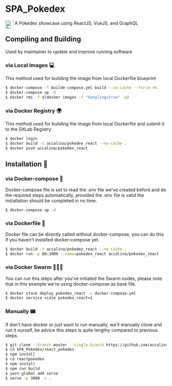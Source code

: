 # SPA_Pokedex
<img align="left" alt="Pokebal" width="26px" src="https://www.kindpng.com/picc/m/290-2906150_pokeball-pixel-art-png-transparent-png.png" />
A Pokedex showcase using ReactJS, VueJS, and GraphQL


## Compiling and Building
Used by maintainer to update and improve running software

### via Local Images 💻
This method used for building the image from local Dockerfile blueprint
```sh
$ docker-compose -f builde-compose.yml build --no-cache --force-rm
$ docker-compose up -d
$ docker rmi -f $(docker images -f "dangling=true" -q)
```

### via Docker Registry 🌍
This method used for building the image from local Dockerfile and submit it to the GitLab Registry
```sh
$ docker login
$ docker build -t accalina/pokedex_react --no-cache .
$ docker push accalina/pokedex_react
```

## Installation 💾

### via Docker-compose 🐬

Docker-compose file is set to read the .env file we've created before and do the required steps automatically, provided the .env file is valid the installation should be completed in no time.
 ```sh
$ docker-compose up -d
```

### via Dockerfile 🐳

Docker file can be directly called without docker-compose, you can do this if you haven't installed docker-compose yet.
```sh
$ docker build -t accalina/pokedex_react --no-cache .
$ docker run -p 80:3000 --name=pokedex_react accalina/pokedex_react
```

### via Docker Swarm 🐳🐳🐳

You can run this steps after you've initiated the Swarm nodes, please note that in this example we're using docker-compose as base file.
```sh
$ docker stack deploy pokedex_react -c docker-compose.yml
$ docker service scale pokedex_react=1
```

### Manually 📟

If don't have docker or just want to run manually, we'll manually clone and run it ourself, be advice this steps is quite lengthy compared to previous steps.
```sh
$ git clone --branch master --single-branch https://github.com/accalina/SPA_Pokedex.git
$ cd SPA_Pokedex/react_pokedex
$ npm install
$ cd reactpokedex
$ npm install
$ npm run build
$ yarn global add serve
$ serve -p 3000 -s .
```
